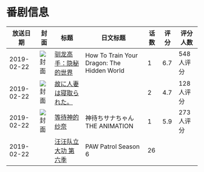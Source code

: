 # 番剧信息

|放送日期|封面|标题|日文标题|话数|评分|评分人数|
|---|---|---|---|---|---|---|
|2019-02-22|![封面](https://lain.bgm.tv/pic/cover/c/60/e6/215916_AW9Se.jpg)|[驯龙高手：隐秘的世界](https://bangumi.tv/subject/215916)|How To Train Your Dragon: The Hidden World|1|6.7|548人评分|
|2019-02-22|![封面](https://bangumi.tv/img/no_icon_subject.png)|[故に人妻は寝取られた。](https://bangumi.tv/subject/262264)||2|4.7|128人评分|
|2019-02-22|![封面](https://bangumi.tv/img/no_icon_subject.png)|[等待神的纱奈](https://bangumi.tv/subject/265532)|神待ちサナちゃん THE ANIMATION|1|5.9|273人评分|
|2019-02-22||[汪汪队立大功 第六季](https://bangumi.tv/subject/301855)|PAW Patrol Season 6|26|||
